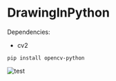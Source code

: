 # DrawingInPython
Dependencies:
* cv2

```
pip install opencv-python
```

![test](https://github.com/VoiciehBy/DrawingInPython/test.png)